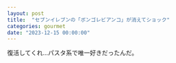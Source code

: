 ```yaml
---
layout: post
title:  "セブンイレブンの「ボンゴレビアンコ」が消えてショック"
categories: gourmet
date: "2023-12-15 00:00:00"
---
```


復活してくれ...パスタ系で唯一好きだったんだ。
